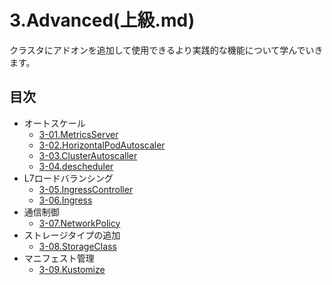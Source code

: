 # 3.Advanced(上級.md)
クラスタにアドオンを追加して使用できるより実践的な機能について学んでいきます。

## 目次
- オートスケール
  - [3-01.MetricsServer](3-01.MetricsServer.md)
  - [3-02.HorizontalPodAutoscaler](3-02.HorizontalPodAutoscaler.md)
  - [3-03.ClusterAutoscaller](3-03.ClusterAutoscaller.md)
  - [3-04.descheduler](3-04.descheduler.md)
- L7ロードバランシング
  - [3-05.IngressController](3-05.IngressController.md)
  - [3-06.Ingress](3-06.Ingress.md)
- 通信制御
  - [3-07.NetworkPolicy](3-07.NetworkPolicy.md)
- ストレージタイプの追加
  - [3-08.StorageClass](3-08.StorageClass.md)
- マニフェスト管理
  - [3-09.Kustomize](3-09.Kustomize.md)

